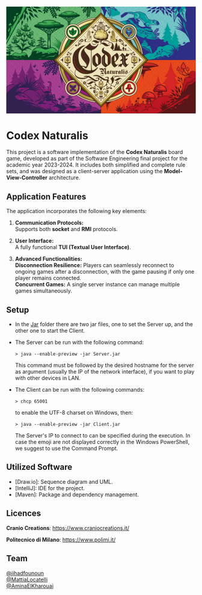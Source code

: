 
![Codex Naturalis Gameplay](CodexNaturalis/immages/codex_naturalis.jpg)
# Codex Naturalis
This project is a software implementation of the **Codex Naturalis** board game, developed as part of the Software Engineering final project for the academic year 2023-2024. It includes both simplified and complete rule sets, and was designed as a client-server application using the **Model-View-Controller** architecture.

## Application Features

The application incorporates the following key elements:

1. **Communication Protocols:**  
   Supports both **socket** and **RMI** protocols.

2. **User Interface:**  
   A fully functional **TUI (Textual User Interface)**.

3. **Advanced Functionalities:**  
   **Disconnection Resilience:** Players can seamlessly reconnect to ongoing games after a disconnection, with the game pausing if only one player remains connected.  
   **Concurrent Games:** A single server instance can manage multiple games simultaneously.

## Setup

- In the [Jar](CodexNaturalis/deliverables/jar) folder there are two jar files, one to set the Server up, and the
  other one to start the Client.
- The Server can be run with the following command:
    ```
    > java --enable-preview -jar Server.jar 
    ```
  This command must be followed by the desired hostname for the server as argument (usually the IP of the network
  interface), if you want to play with other devices in LAN.

- The Client can be run with the following commands:
    ```
  > chcp 65001
    ```
  to enable the UTF-8 charset on Windows, then:
    ```
    > java --enable-preview -jar Client.jar 
    ```
  The Server's IP to connect to can be specified during the execution.
  In case the emoji are not displayed correctly in the Windows PowerShell, we suggest to use the Command Prompt.

## Utilized Software

* [Draw.io]: Sequence diagram and UML.
* [IntelliJ]: IDE for the project.
* [Maven]: Package and dependency management.

## Licences

**Cranio Creations**: https://www.craniocreations.it/

**Politecnico di Milano**: https://www.polimi.it/

## Team

[@jihadfounoun](https://github.com/jihadfounoun)<br>
[@MattiaLocatelli](https://github.com/MattiaLocatelli)<br>
[@AminaElKharouai](https://github.com/AminaElKharouai)<br>
